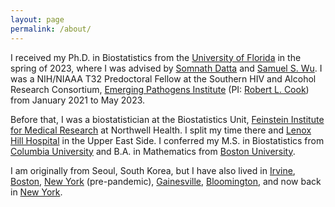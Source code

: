 ```yaml
---
layout: page
permalink: /about/
---
```


I received my Ph.D. in Biostatistics from the [University of Florida](https://www.ufl.edu/) in the spring of 2023, where I was advised by [Somnath Datta](https://biostat.ufl.edu/profile/datta-somnath/) and [Samuel S. Wu](https://biostat.ufl.edu/profile/wu-samuel/). I was a NIH/NIAAA T32 Predoctoral Fellow at the Southern HIV and Alcohol Research Consortium, [Emerging Pathogens Institute](https://epi.ufl.edu/) (PI: [Robert L. Cook](https://epidemiology.phhp.ufl.edu/profile/cook-robert/)) from January 2021 to May 2023. 

Before that, I was a biostatistician at the Biostatistics Unit, [Feinstein Institute for Medical Research](https://feinstein.northwell.edu/) at Northwell Health. I split my time there and [Lenox Hill Hospital](https://lenoxhill.northwell.edu/) in the Upper East Side.
I conferred my M.S. in Biostatistics from [Columbia University](https://www.publichealth.columbia.edu/) and B.A. in Mathematics from [Boston University](https://www.bu.edu/). 

I am originally from Seoul, South Korea, but I have also lived in [Irvine](https://www.google.com/maps/place/Irvine,+CA/@33.6864124,-117.9381987,11z/data=!3m1!4b1!4m6!3m5!1s0x80dcdd0e689140e3:0xa77ab575604a9a39!8m2!3d33.6845673!4d-117.8265049!16zL20vMGQ3azF6?entry=ttu), [Boston](https://www.google.com/maps/place/Boston,+MA/@42.3138779,-71.2999263,10z/data=!3m1!4b1!4m6!3m5!1s0x89e3652d0d3d311b:0x787cbf240162e8a0!8m2!3d42.3600825!4d-71.0588801!16zL20vMDFjeF8?entry=ttu), [New York](https://www.google.com/maps?sca_esv=13b8ee85e24d7ba9&rlz=1C5CHFA_enUS1064US1064&q=new+york&biw=1920&bih=917&dpr=2&um=1&ie=UTF-8&ved=1t:200715&ictx=111) (pre-pandemic), [Gainesville](https://www.google.com/maps?sca_esv=13b8ee85e24d7ba9&rlz=1C5CHFA_enUS1064US1064&output=search&q=gainesville+fl&source=lnms&entry=mc&ved=1t:200715&ictx=111), [Bloomington](https://www.google.com/maps?sca_esv=13b8ee85e24d7ba9&rlz=1C5CHFA_enUS1064US1064&output=search&q=bloomington+indiana&source=lnms&entry=mc&ved=1t:200715&ictx=111), and now back in [New York](https://www.google.com/maps?sca_esv=13b8ee85e24d7ba9&rlz=1C5CHFA_enUS1064US1064&q=new+york&biw=1920&bih=917&dpr=2&um=1&ie=UTF-8&ved=1t:200715&ictx=111).  

